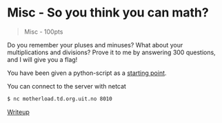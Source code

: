 # Misc - So you think you can math?
> Misc - 100pts

Do you remember your pluses and minuses? What about your multiplications and divisions?
Prove it to me by answering 300 questions, and I will give you a flag!

You have been given a python-script as a [starting point](src/example.py).

You can connect to the server with netcat
```bash
$ nc motherload.td.org.uit.no 8010
```

[Writeup](writeup/writeup.md)
